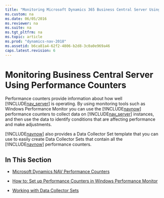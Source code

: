 ```yaml
---
title: "Monitoring Microsoft Dynamics 365 Business Central Server Using Performance Counters"
ms.custom: na
ms.date: 06/05/2016
ms.reviewer: na
ms.suite: na
ms.tgt_pltfrm: na
ms.topic: article
ms.prod: "dynamics-nav-2018"
ms.assetid: b6ca81a4-62f2-4806-b2d8-3c0a0e969a46
caps.latest.revision: 6
---
```

# Monitoring Business Central Server Using Performance Counters
Performance counters provide information about how well [!INCLUDE[nav_server](../developer/includes/nav_server_md.md)] is operating. By using monitoring tools such as Windows Performance Monitor <!-- remove temporarily until we determine support for this and System Center Operations Manager,--> you can use the [!INCLUDE[navnow](../developer/includes/navnow_md.md)] performance counters to collect data on [!INCLUDE[nav_server](../developer/includes/nav_server_md.md)] instances, and then use the data to identify conditions that are affecting performance and make adjustments.  

 [!INCLUDE[navnow](../developer/includes/navnow_md.md)] also provides a Data Collector Set template that you can use to easily create Data Collector Sets that contain all the [!INCLUDE[navnow](../developer/includes/navnow_md.md)] performance counters.  

## In This Section  

-   [Microsoft Dynamics NAV Performance Counters](Microsoft-Dynamics-NAV-Performance-Counters.md)  

-   [How to: Set up Performance Counters in Windows Performance Monitor](How-to--Set-up-Performance-Counters-in-Windows-Performance-Monitor.md)  

-   [Working with Data Collector Sets](Working-with-Data-Collector-Sets.md)  

<!-- remove temporarily until we determine support for this  For information about System Center Operations Manager, see [Microsoft Dynamics NAV  Management Pack for System Center Operations Manager](http://go.microsoft.com/fwlink/?LinkID=722863).-->
